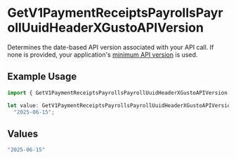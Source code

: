 # GetV1PaymentReceiptsPayrollsPayrollUuidHeaderXGustoAPIVersion

Determines the date-based API version associated with your API call. If none is provided, your application's [minimum API version](https://docs.gusto.com/embedded-payroll/docs/api-versioning#minimum-api-version) is used.

## Example Usage

```typescript
import { GetV1PaymentReceiptsPayrollsPayrollUuidHeaderXGustoAPIVersion } from "@gusto/embedded-api/models/operations/getv1paymentreceiptspayrollspayrolluuid.js";

let value: GetV1PaymentReceiptsPayrollsPayrollUuidHeaderXGustoAPIVersion =
  "2025-06-15";
```

## Values

```typescript
"2025-06-15"
```